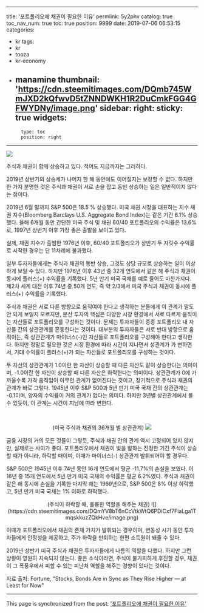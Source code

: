 
---
title: '포트폴리오에 채권이 필요한 이유'
permlink: 5y2phv
catalog: true
toc_nav_num: true
toc: true
position: 9999
date: 2019-07-06 06:53:15
categories:
- kr
tags:
- kr
- tooza
- kr-economy
- manamine
thumbnail: 'https://cdn.steemitimages.com/DQmb745WmJXD2kQfwvD5tZNNDWKH1R2DuCmkFGG4GFWYDNy/image.png'
sidebar:
    right:
        sticky: true
widgets:
    -
        type: toc
        position: right
---


![](https://cdn.steemitimages.com/DQmb745WmJXD2kQfwvD5tZNNDWKH1R2DuCmkFGG4GFWYDNy/image.png)

주식과 채권이 함께 상승하고 있다. 적어도 지금까지는 그러하다.​

2019년 상반기의 상승세가 나머지 한 해 동안에도 이어질지는 보장할 수 없다. 하지만 한 가지 분명한 것은 주식과 채권이 서로 손을 잡고 동반 상승하는 일은 일반적이지 않다는 점이다.​

2019년 6월 말까지 S&P 500은 18.5 % 상승했다. 미국 채권 시장을 대표하는 지수 채권 지수(Bloomberg Barclays U.S. Aggregate Bond Index)는 같은 기간 6.1% 상승했다. 올해 6개월 동안 간단한 미국 주식 및 채권 60/40 포트폴리오의 수익률은 13.6%로, 1997년 상반기 이후 가장 좋은 출발을 보이고 있다.​

실제, 채권 지수가 출범한 1976년 이후, 60/40 포트폴리오가 상반기 두 자릿수 수익률로 시작한 경우는 단 11차례에 불과했다.​

일부 투자자들에게는 주식과 채권의 동반 상승, 그것도 상당 규모로 상승하는 일이 이상하게 보일 수 있다. 하지만 1976년 이후 43년 중 32개 연도에서 같은 해 주식과 채권이 동시에 플러스(+) 수익률을 기록했다. 5년 만기 미국 국채를 예로 들어도 마찬가지다. 제2차 세계 대전 이후 74년 중 50개 연도, 즉 약 2/3에서 미국 주식과 채권이 동시에 플러스(+) 수익률을 기록했다.​

주식과 채권은 서로 다른 방향으로 움직여야 한다고 생각하는 분들에게 이 관계가 말도 안 되게 보일지 모르지만, 분산 투자의 핵심은 다양한 시장 환경에서 서로 다르게 움직이는 자산들로 포트폴리오를 구성하는 것이다. 문제는 투자자들이 종종 포트폴리오 내 자산들 간의 상관관계를 혼동한다는 것이다. 대부분의 투자자들은 서로 반대 방향으로 움직이는, 즉 상관관계가 마이너스(-)인 자산들로 포트폴리오를 구성해야 한다고 생각한다. 하지만 정말로 필요한 것은 시장 환경에 따라 시간이 지나면서 성관계가 가 변하면서, 기대 수익률이 플러스(+)가 되는 자산들로 포트폴리오를 구성하는 것이다.​

두 자산의 상관관계가 1.0이란 한 자산이 상승할 때 다른 자산도 같이 상승한다는 의미이며, -1.0이란 한 자산이 상승할 때 다른 자산은 하락한다는 의미이다. 상관관계가 0에 가까울수록 가격 움직임이 아무런 관계가 없어진다는 것이고, 장기적으로 주식과 채권의 관계가 바로 그렇다. 1945년 이후 S&P 500과 5년 만기 미국 국채 간의 상관관계는 -0.1이며, 양자의 수익률이 거의 관계가 없다는 의미다. 하지만 3년별 상관관계에서 볼 수 있듯이, 이 관계는 시간이 지남에 따라 변한다.

​<center>
(미국 주식과 채권의 36개월 별 상관관계)
![](https://cdn.steemitimages.com/DQmZjrKyyttmRxZhpn55nveKet6aku3KdB2Qe3Loq3DjgSJ/image.png)
</center>

금융 시장의 거의 모든 것들이 그렇듯, 주식과 채권 간의 관계 역시 고정되어 있지 않지만, 실제로는 사이가 좋다. 포트폴리오에서 채권이 빛을 발하는 진정한 기간 주식이 상승할 때가 아니라, 하락할 때이며, 이때가 마이너스(-) 상관관계 발휘되어야 할 경우다.​

S&P 500은 1945년 이후 74년 동안 16개 연도에서 평균 -11.7%의 손실을 보였다. 이 16년 중 15개 연도에서 5년 만기 미국 국채의 수익률은 평균 6.2%였다. 주식과 채권이 같은 해 동시에 손실을 기록한 마지막 해는 1969년으로, S&P 500은 8% 이상 하락했고, 5년 만기 미국 국채는 1% 이하로 하락했다.
​
<center>
(주식이 하락할 때, 훌륭한 역할을 해주는 채권)
![](https://cdn.steemitimages.com/DQmYV8bT6nCcVtkWtQ6PDiCxf7FiaLga1TmqskkuzZQkHve/image.png)
</center>

이때가 포트폴리오에서 채권의 존재 가치가 발휘되는 경우이며, 변동성 시기 동안 투자자들에게 안정성을 제공하고, 주가 하락을 만회하는 한편 소득원이 돼줄 수 있다.​

2019년 상반기 미국 주식과 채권은 투자자들에게 나름의 역할을 다했다. 하지만 그런 상황이 영원히 지속되지 않는다. 좋은 소식이라면, 주식이 불가피하게 후진할 경우, 채권이 그 폭풍우에서 피할 수 있는 피난처 역할을 해주는 경향이 있다는 것이다.​

자료 출처: Fortune, "Stocks, Bonds Are in Sync as They Rise Higher — at Least for Now"

- - -

This page is synchronized from the post: ['포트폴리오에 채권이 필요한 이유'](https://steemit.com/@pius.pius/5y2phv)
